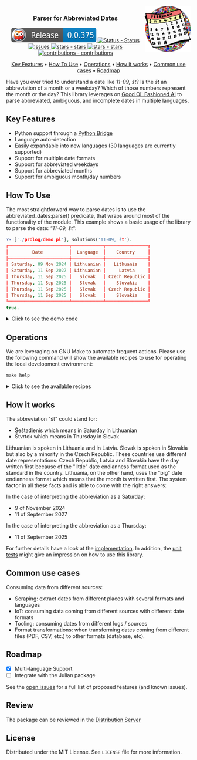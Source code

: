 <img src="https://raw.githubusercontent.com/crgz/abbreviated_dates/main/.github/images/logo.svg" width="25%" align="right" style="border:0px solid white">

<h3 align="center">Parser for Abbreviated Dates</h3>

<p align="center">
    <a href=https://www.swi-prolog.org/pack/list?p=abbreviated_dates">
        <img src="https://github.com/crgz/abbreviated_dates/blob/main/.github/badges/release.svg" alt="release - release">
    </a>
    <a href="https://github.com/crgz/abbreviated_dates/actions?query=is%3Asuccess">
        <img src="https://github.com/crgz/abbreviated_dates/actions/workflows/04-ship.yml/badge.svg" alt="Status - Status">
    </a>
    <a href="https://github.com/crgz/abbreviated_dates/issues">
        <img src="https://img.shields.io/github/issues/crgz/abbreviated_dates.svg" alt="issues">
    </a>
    <a href="https://github.com/crgz/abbreviated_dates/stargazers">
        <img src="https://img.shields.io/github/stars/crgz/abbreviated_dates.svg" alt="stars - stars">
    </a>
    <a href="https://github.com/crgz/abbreviated_dates/graphs/contributors">
        <img src="https://img.shields.io/github/contributors/crgz/abbreviated_dates.svg" alt="stars - stars">
    </a>
    <a href="https://github.com/crgz/abbreviated_dates/blob/main/CONTRIBUTING.md">
        <img src="https://img.shields.io/badge/contributions-welcome-brightgreen.svg?style=flat" alt="contributions - contributions">
    </a>
</p>

<p align="center">
    <a href="#user-content-key-features">Key Features</a> •
    <a href="#user-content-how-to-use">How To Use</a> •
    <a href="#user-content-operations">Operations</a> •
    <a href="#user-content-how-it-works">How it works</a> •
    <a href="#user-content-common-use-cases">Common use cases</a> •
    <a href="#user-content-roadmap">Roadmap</a>
</p>

Have you ever tried to understand a date like *11-09, št*? Is the *št* an abbreviation of a month or a weekday? Which of
those numbers represent the month or the day? This library leverages on [Good Ol' Fashioned
AI](https://www.cambridge.org/core/books/abs/cambridge-handbook-of-artificial-intelligence/gofai/FCF7D6DD921658FE8AE9F2A2B0FECBDD)
to parse abbreviated, ambiguous, and incomplete dates in multiple languages.

## Key Features

* Python support through a [Python Bridge](https://github.com/crgz/fuzzy_dates)
* Language auto-detection
* Easily expandable into new languages (30 languages are currently supported)
* Support for multiple date formats
* Support for abbreviated weekdays
* Support for abbreviated months
* Support for ambiguous month/day numbers

## How To Use

The most straightforward way to parse dates is to use the abbreviated_dates:parse() predicate, that wraps around most of the
functionality of the module.  This example shows a basic usage of the library to parse the date: *"11-09, št"*:

```prolog
?- ['./prolog/demo.pl'], solutions('11-09, št').
╔═══════════════════════╤════════════╤════════════════╗
║         Date          │  Language  │    Country     ║
╟───────────────────────┼────────────┼────────────────╢
║ Saturday, 09 Nov 2024 │ Lithuanian │   Lithuania    ║
║ Saturday, 11 Sep 2027 │ Lithuanian │     Latvia     ║
║ Thursday, 11 Sep 2025 │   Slovak   │ Czech Republic ║
║ Thursday, 11 Sep 2025 │   Slovak   │    Slovakia    ║
║ Thursday, 11 Sep 2025 │   Slovak   │ Czech Republic ║
║ Thursday, 11 Sep 2025 │   Slovak   │    Slovakia    ║
╚═══════════════════════╧════════════╧════════════════╝
true.
```
<details>
  <summary>Click to see the demo code</summary>

```prolog
:- use_module(library(abbreviated_dates)).
:- use_module(library(cli_table)).

solutions(Text):- % E.g. solutions('11-09, št').
  Starting = date(2022,09,9),
  findall([Date,Language,Country],format(Starting,Text,Date,Language,Country),Row),
  cli_table(Row,[head(['Date','Language','Country'])]).

format(Starting, Text, DateText, Language, Country):-
  parse(Starting, Text, [Date], _, Language, Country),
  format_time(string(DateText), "%A, %d %b %Y", Date).
```
To test the demo code shown above run this query in your SWI-Prolog shell:

```prolog
pack_install(cli_table).
```
</details>

## Operations

We are leveraging on GNU Make to automate frequent actions. Please use the following command will show the available recipes
to use for operating the local development environment:

```commandline
make help
```
<details>
  <summary>Click to see the available recipes</summary>

| Command      | Description                                                                                                |
|--------------|------------------------------------------------------------------------------------------------------------|
| help         | Print this help                                                                                            |
| synchronize  | Synchronize the local repository: Switch to the main branch, fetch changes & delete merged branches        |
| test         | Run the test suite                                                                                         |
| bump         | Increase the version number                                                                                |
| release      | Release recipe to be use from Github Actions                                                               |
| install      | Install the latest library release or the one in the VERSION variable (Eg. make install VERSION=v.0.0.207) |
| requirements | Install the packages packs required for the development environment                                        |
| publish      | Publish the diagrams                                                                                       |
| workflow     | Creates the Diagrams                                                                                       |
| clean        | Remove debris                                                                                              |
</details>

## How it works

The abbreviation "št" could stand for:
- Šeštadienis which means in Saturday in Lithuanian
- Štvrtok which means in Thursday in Slovak

Lithuanian is spoken in Lithuania and in Latvia. Slovak is spoken in Slovakia but also by a minority in the Czech Republic.
These countries use different date representations: Czech Republic, Latvia and Slovakia have the day written first because of
the "little" date endianness format used as the standard in the country. Lithuania, on the other hand, uses the "big" date
endianness format which means that the month is written first. The system factor in all these facts and is able to come with
the right answers:

In the case of interpreting the abbreviation as a Saturday:
-  9 of November 2024
- 11 of September 2027

In the case of interpreting the abbreviation as a Thursday:
- 11 of September 2025

For further details have a look at the [implementation](prolog/abbreviated_dates.pl). In addition, the
[unit tests](prolog/abbreviated_dates.plt) might give an impression on how to use this library.

## Common use cases

Consuming data from different sources:

* Scraping: extract dates from different places with several formats and languages
* IoT: consuming data coming from different sources with different date formats
* Tooling: consuming dates from different logs / sources
* Format transformations: when transforming dates coming from different files (PDF, CSV, etc.) to other formats (database, etc).

## Roadmap

- [x] Multi-language Support
- [ ] Integrate with the Julian package

See the [open issues](https://github.com///issues) for a full list of proposed features (and known issues).

## Review

The package can be reviewed in the [Distribution Server](https://eu.swi-prolog.org/pack/review?p=abbreviated_dates)

## License

Distributed under the MIT License. See `LICENSE` file for more information.
